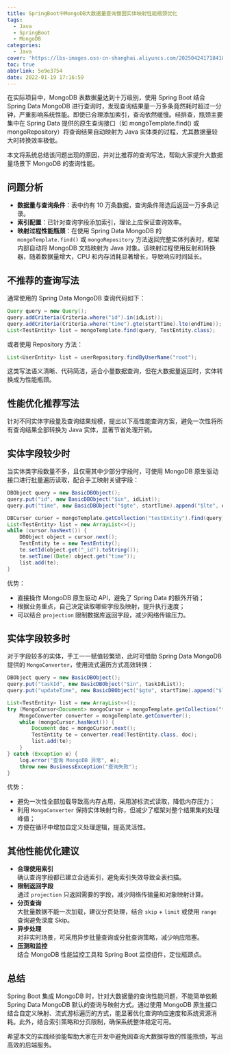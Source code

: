 ```yaml
---
title: SpringBoot中MongoDB大数据量查询慢因实体映射性能瓶颈优化
tags:
  - Java
  - SpringBoot
  - MongoDB
categories:
  - Java
cover: 'https://lbs-images.oss-cn-shanghai.aliyuncs.com/20250424171841815.png'
toc: true
abbrlink: 5e9e3754
date: 2022-01-19 17:16:59
---
```


在实际项目中，MongoDB 表数据量达到十万级别，使用 Spring Boot 结合 Spring Data MongoDB 进行查询时，发现查询结果量一万多条竟然耗时超过一分钟，严重影响系统性能。即使已合理添加索引，查询依然缓慢。经排查，瓶颈主要集中在 Spring Data 提供的原生查询接口（如 mongoTemplate.find() 或 mongoRepository）将查询结果自动映射为 Java 实体类的过程，尤其数据量较大时转换效率极低。

本文将系统总结该问题出现的原因，并对比推荐的查询写法，帮助大家提升大数据量场景下 MongoDB 的查询性能。

<!-- more -->

问题分析
---
- **数据量与查询条件**：表中约有 10 万条数据，查询条件筛选后返回一万多条记录。
- **索引配置**：已针对查询字段添加索引，理论上应保证查询效率。
- **映射过程性能瓶颈**：在使用 Spring Data MongoDB 的 `mongoTemplate.find()` 或 `mongoRepository` 方法返回完整实体列表时，框架内部自动将 MongoDB 文档映射为 Java 对象。该映射过程使用反射和转换器，随着数据量增大，CPU 和内存消耗显著增长，导致响应时间延长。

不推荐的查询写法
---
通常使用的 Spring Data MongoDB 查询代码如下：

```java
Query query = new Query();
query.addCriteria(Criteria.where("id").in(idList));
query.addCriteria(Criteria.where("time").gte(startTime).lte(endTime));
List<TestEntity> list = mongoTemplate.find(query, TestEntity.class);
```

或者使用 Repository 方法：

```java
List<UserEntity> list = userRepository.findByUserName("root");
```

这类写法语义清晰、代码简洁，适合小量数据查询，但在大数据量返回时，实体转换成为性能瓶颈。

性能优化推荐写法
---

针对不同实体字段量及查询结果规模，提出以下高性能查询方案，避免一次性将所有查询结果全部转换为 Java 实体，显著节省处理开销。

实体字段较少时
---

当实体类字段数量不多，且仅需其中少部分字段时，可使用 MongoDB 原生驱动接口进行批量遍历读取，配合手工映射关键字段：

```java
DBObject query = new BasicDBObject();
query.put("id", new BasicDBObject("$in", idList));
query.put("time", new BasicDBObject("$gte", startTime).append("$lte", endTime));

DBCursor cursor = mongoTemplate.getCollection("testEntity").find(query);
List<TestEntity> list = new ArrayList<>();
while (cursor.hasNext()) {
    DBObject object = cursor.next();
    TestEntity te = new TestEntity();
    te.setId(object.get("_id").toString());
    te.setTime((Date) object.get("time"));
    list.add(te);
}
```

优势：

- 直接操作 MongoDB 原生驱动 API，避免了 Spring Data 的额外开销；
- 根据业务重点，自己决定读取哪些字段及映射，提升执行速度；
- 可以结合 `projection` 限制数据库返回字段，减少网络传输压力。

实体字段较多时
---

对于字段较多的实体，手工一一赋值较繁琐，此时可借助 Spring Data MongoDB 提供的 `MongoConverter`，使用流式遍历方式高效转换：

```java
DBObject query = new BasicDBObject();
query.put("taskId", new BasicDBObject("$in", taskIdList));
query.put("updateTime", new BasicDBObject("$gte", startTime).append("$lte", endTime));

List<TestEntity> list = new ArrayList<>();
try (MongoCursor<Document> mongoCursor = mongoTemplate.getCollection("testEntity").find(query).iterator()) {
    MongoConverter converter = mongoTemplate.getConverter();
    while (mongoCursor.hasNext()) {
        Document doc = mongoCursor.next();
        TestEntity te = converter.read(TestEntity.class, doc);
        list.add(te);
    }
} catch (Exception e) {
    log.error("查询 MongoDB 异常", e);
    throw new BusinessException("查询失败");
}
```

优势：

- 避免一次性全部加载导致高内存占用，采用游标流式读取，降低内存压力；
- 利用 `MongoConverter` 保持实体映射匀称，但减少了框架对整个结果集的处理峰值；
- 方便在循环中增加自定义处理逻辑，提高灵活性。

其他性能优化建议
---
- **合理使用索引**  
  确认查询字段都已建立合适索引，避免索引失效导致全表扫描。
- **限制返回字段**  
  通过 `projection` 只返回需要的字段，减少网络传输量和对象映射计算。
- **分页查询**  
  大批量数据不能一次加载，建议分页处理，结合 `skip` + `limit` 或使用 `range` 查询避免深度 Skip。
- **异步处理**  
  对非实时场景，可采用异步批量查询或分批查询策略，减少响应阻塞。
- **压测和监控**  
  结合 MongoDB 性能监控工具和 Spring Boot 监控组件，定位瓶颈点。

总结
---
Spring Boot 集成 MongoDB 时，针对大数据量的查询性能问题，不能简单依赖 Spring Data MongoDB 默认的查询与映射方式。通过使用 MongoDB 原生接口结合自定义映射、流式游标遍历的方式，能显著优化查询响应速度和系统资源消耗。此外，结合索引策略和分页限制，确保系统整体稳定可用。

希望本文的实践经验能帮助大家在开发中避免因查询大数据导致的性能瓶颈，写出高效的后端服务。